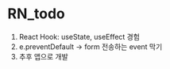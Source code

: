 # RN_todo

1. React Hook: useState, useEffect 경험
2. e.preventDefault -> form 전송하는 event 막기
3. 추후 앱으로 개발
